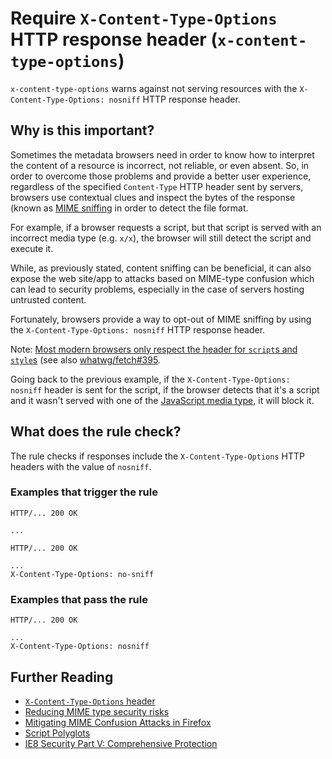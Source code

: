 # Require `X-Content-Type-Options` HTTP response header (`x-content-type-options`)

`x-content-type-options` warns against not serving resources with the
`X-Content-Type-Options: nosniff` HTTP response header.

## Why is this important?

Sometimes the metadata browsers need in order to know how to interpret
the content of a resource is incorrect, not reliable, or even absent.
So, in order to overcome those problems and provide a better user
experience, regardless of the specified `Content-Type` HTTP header sent
by servers, browsers use contextual clues and inspect the bytes of the
response (known as [MIME sniffing][mime sniffing spec] in order to detect
the file format.

For example, if a browser requests a script, but that script is served
with an incorrect media type (e.g. `x/x`), the browser will still detect
the script and execute it.

While, as previously stated, content sniffing can be beneficial, it
can also expose the web site/app to attacks based on MIME-type confusion
which can lead to security problems, especially in the case of servers
hosting untrusted content.

Fortunately, browsers provide a way to opt-out of MIME sniffing by
using the `X-Content-Type-Options: nosniff` HTTP response header.

Note: [Most modern browsers only respect the header for `script`s and
`style`s][fetch spec blocking] (see also [whatwg/fetch#395][fetch spec
issue].

Going back to the previous example, if the `X-Content-Type-Options: nosniff`
header is sent for the script, if the browser detects that it's a script
and it wasn't served with one of the [JavaScript media type][javascript
media types], it will block it.

## What does the rule check?

The rule checks if responses include the `X-Content-Type-Options`
HTTP headers with the value of `nosniff`.

### Examples that **trigger** the rule

```text
HTTP/... 200 OK

...
```

```text
HTTP/... 200 OK

...
X-Content-Type-Options: no-sniff
```

### Examples that **pass** the rule

```text
HTTP/... 200 OK

...
X-Content-Type-Options: nosniff
```

## Further Reading

* [`X-Content-Type-Options` header](https://fetch.spec.whatwg.org/#x-content-type-options-header)
* [Reducing MIME type security risks](https://msdn.microsoft.com/en-us/library/gg622941.aspx)
* [Mitigating MIME Confusion Attacks in Firefox](https://blog.mozilla.org/security/2016/08/26/mitigating-mime-confusion-attacks-in-firefox/)
* [Script Polyglots](https://blogs.msdn.microsoft.com/ieinternals/2014/11/24/script-polyglots/)
* [IE8 Security Part V: Comprehensive Protection](https://blogs.msdn.microsoft.com/ie/2008/07/02/ie8-security-part-v-comprehensive-protection/)

<!-- Link labels: -->

[fetch spec blocking]: https://fetch.spec.whatwg.org/#should-response-to-request-be-blocked-due-to-nosniff%3F
[fetch spec issue]: https://github.com/whatwg/fetch/issues/395
[javascript media types]: https://html.spec.whatwg.org/multipage/scripting.html#javascript-mime-type
[mime sniffing spec]: https://mimesniff.spec.whatwg.org/
